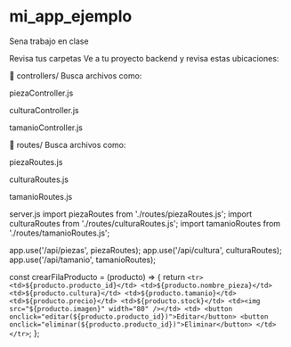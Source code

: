 # mi_app_ejemplo
Sena trabajo en clase


Revisa tus carpetas
Ve a tu proyecto backend y revisa estas ubicaciones:

📁 controllers/
Busca archivos como:

piezaController.js

culturaController.js

tamanioController.js

📁 routes/
Busca archivos como:

piezaRoutes.js

culturaRoutes.js

tamanioRoutes.js




server.js
import piezaRoutes from './routes/piezaRoutes.js';
import culturaRoutes from './routes/culturaRoutes.js';
import tamanioRoutes from './routes/tamanioRoutes.js';

app.use('/api/piezas', piezaRoutes);
app.use('/api/cultura', culturaRoutes);
app.use('/api/tamanio', tamanioRoutes);









const crearFilaProducto = (producto) => {
  return `
    <tr>
      <td>${producto.producto_id}</td>
      <td>${producto.nombre_pieza}</td>
      <td>${producto.cultura}</td>
      <td>${producto.tamanio}</td>
      <td>${producto.precio}</td>
      <td>${producto.stock}</td>
      <td><img src="${producto.imagen}" width="80" /></td>
      <td>
        <button onclick="editar(${producto.producto_id})">Editar</button>
        <button onclick="eliminar(${producto.producto_id})">Eliminar</button>
      </td>
    </tr>
  `;
};